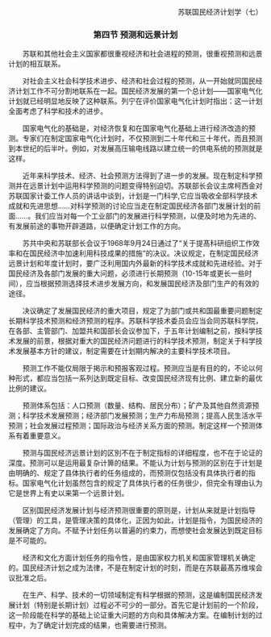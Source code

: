 <p align="right">苏联国民经济计划学（七）
    
### <p align="center">第四节 预测和远景计划
    

    
&emsp;&emsp;苏联和其他社会主义国家都很重视经济和社会进程的预测，很重视预测和远景计划的相互联系。
    
&emsp;&emsp;对社会主义社会科学技术进步、经济和社会过程的预测，从一开始就同国民经济计划工作不可分割地联系在一起。国民经济发展的第一个总计划——国家电气化计划就已经明显地反映了这种联系。列宁在评价国家电气化计划时指出：这一计划全面考虑了科学和技术的进步。
    
&emsp;&emsp;国家电气化的基础是，对经济恢复和在国家电气化基础上进行经济改造的预测。专家们在制定国家电气化计划时，不仅预测到二十年代和三十年代，而且预测到本世纪的后半叶。例如，对发展高压输电线路以建立统一的供电系统的预测就是这样。
    
&emsp;&emsp;近年来科学技术、经济、社会预测方法得到了进一步的发展。现在制定科学预测并在远景计划中运用科学预测的问题变得特别迫切。苏联部长会议主席柯西金对苏联国家计委工作人员的讲话中谈到，计划是一门科学,它应当吸收全部科学技术成就和先进思想……对科学预测的讨论应当走在制定国民经济各部门发展计划的前面……。我们应当对每一个工业部门的发展进行科学预测，以便及时地为先进的、有发展前途的事物开辟道路，以便确定计划工作的方向。
    
&emsp;&emsp;苏共中央和苏联部长会议于1968年9月24日通过了“关于提髙科研组织工作效率和在国民经济中加速利用科技成果的措施”的决议。决议规定，在制定国民经济远景计划和年度计划时，要广泛利用国内外最新的科学技术成就和先进经验。对于国民经济及各部门发展的重大问题，必须进行长期预测（10-15年或更长一些时间），应当根据预测选择技术进步发展方向，和发展国民经济及部门生产的有效的途径。
    
&emsp;&emsp;决议确定了发展国民经济的重大项目，规定了为部门或共和国最重要问题制定长期科学技术预测和经济预测的程序。苏联科学技术委员会应当会同苏联科学院，在各部、主管部门、加盟共和国部长会议参加下，于五年计划编制之前，按科学技术发展的前景，根据对重大的国民经济问题进行的科学技术预测，制定关于科学技术发展基本方针的建议，制定需要在计划期内解决的主要科学技术项目。
    
&emsp;&emsp;预测工作不能仅局限于掲示和预报客观过程。预测应当是有目的的，不论以何种形式，都应当包括一系列达到既定目标、改变国民经济现有比例、建立新的最优比例的建议。
    
&emsp;&emsp;预测体系包括：人口预测（数量、结构、居民分布）；矿产及其他自然资源预测；科学技术发展预测；经济部门发展预测；生产力布局预测；提高人民生活水平预测；社会发展过程预测；国际政治与经济关系方面的预测。制定这样一个预测体系有着重要意义。
    
&emsp;&emsp;预测与国民经济远景计划的区別不在于制定指标的详细程度，也不在于论证的深度。预测可以是运用最复杂计箅的结果。不能认为计划与预测的区别在于计划是由明确的、规定了县体执行者的任务组成的，而预测仅包括没有具体执行者的指标。国家电气化计划虽然包含的规定了具体执行者的任务很少，但完全有理由认为它是世界上有史以来第一个远景计划。
    
&emsp;&emsp;区别国民经济发展计划与经济预测很重要的原则是，计划从来就是计划指导（管理）的工具，是管理决策的具体化，正因为如此，计划是指令，为国民经济的发展确定了方向。不赋予计划任务以普遍的约束力，而想使社会发展达到既定目标是不可能的。
    
&emsp;&emsp;经济和文化方面计划任务的指令性，是由国家权力机关和国家管理机关确定的。国民经济计划之成为法律，不是在制定计划的时刻，而是在苏联最髙苏维埃会议批准之后。
    
&emsp;&emsp;在生产、科学、技术的一切领域制定有科学根据的预测，这是编制国民经济发展计划（特别是长期计划）过程必不可少的一部分。首先它是计划前的一个阶段，这一阶段能在科学的基础上论证重大问题的方向和具体解决方案。在编制计划的过程中，为了确定计划完成的结果，也需要进行预测。